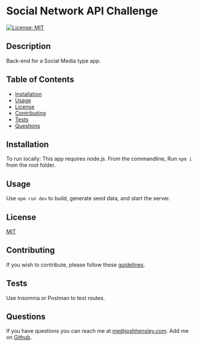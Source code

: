 # Social Network API Challenge

[![License: MIT](https://img.shields.io/badge/License-MIT-yellow.svg)](https://opensource.org/licenses/MIT)

## Description

Back-end for a Social Media type app.

## Table of Contents


* [Installation](#Installation)
* [Usage](#Usage)
* [License](#License)
* [Contributing](#Contributing)
* [Tests](#Tests)
* [Questions](#Questions)
 

## <a name="Installation"></a>Installation

To run locally:  This app requires node.js. From the commandline,  Run `npm i` from the root folder.

## <a name="Usage"></a>Usage

Use `npm run dev` to build, generate seed data, and start the server.

## <a name="license"></a>License

  [MIT](https://opensource.org/licenses/MIT)

## <a name="contributing"></a>Contributing

If you wish to contribute, please follow these [guidelines](https://www.contributor-covenant.org/version/2/1/code_of_conduct/).

## <a name="tests"></a>Tests

Use Insomnia or Postman to test routes.

## <a name="questions"></a>Questions

If you have questions you can reach me at me@joshhensley.com. Add me on [Github](github.com/josh-hensley).
